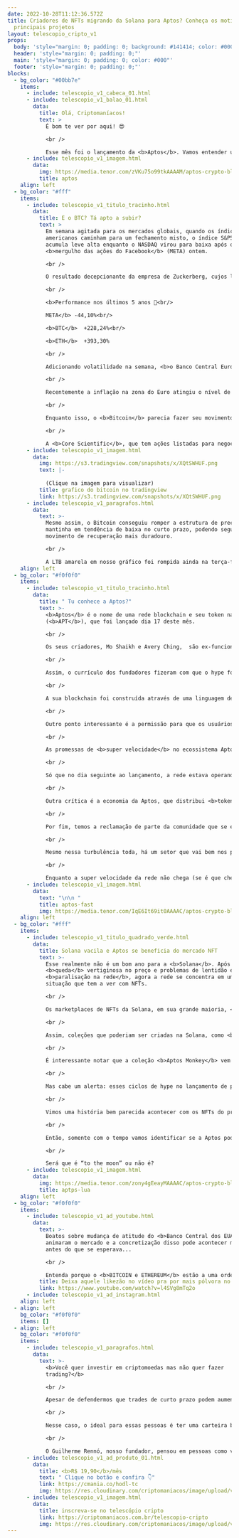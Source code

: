```yaml
---
date: 2022-10-28T11:12:36.572Z
title: Criadores de NFTs migrando da Solana para Aptos? Conheça os motivos e
  principais projetos
layout: telescopio_cripto_v1
props:
  body: 'style="margin: 0; padding: 0; background: #141414; color: #000"'
  header: 'style="margin: 0; padding: 0;"'
  main: 'style="margin: 0; padding: 0; color: #000"'
  footer: 'style="margin: 0; padding: 0;"'
blocks:
  - bg_color: "#00bb7e"
    items:
      - include: telescopio_v1_cabeca_01.html
      - include: telescopio_v1_balao_01.html
        data:
          title: Olá, Criptomaníacos!
          text: >
            É bom te ver por aqui! 😍

            <br />

            Esse mês foi o lançamento da <b>Aptos</b>. Vamos entender um pouco mais do projeto, suas polêmicas e o momento atual (e saber o que a <b>Solana</b> tem a ver com isso).
      - include: telescopio_v1_imagem.html
        data:
          img: https://media.tenor.com/zVKu75o99tkAAAAM/aptos-crypto-blockchain.gif
          title: aptos
    align: left
  - bg_color: "#fff"
    items:
      - include: telescopio_v1_titulo_tracinho.html
        data:
          title: E o BTC? Tá apto a subir?
          text: >
            Em semana agitada para os mercados globais, quando os índices
            americanos caminham para um fechamento misto, o índice S&P500
            acumula leve alta enquanto o NASDAQ virou para baixa após o
            <b>mergulho das ações do Facebook</b> (META) ontem.

            <br />

            O resultado decepcionante da empresa de Zuckerberg, cujos lucros caíram mais da metade frente ao mesmo período do ano passado, fez suas ações perderem 1/4 do seu valor de mercado ontem e 75% desde a máxima registrada.

            <br />

            <b>Performance nos últimos 5 anos 👀<br/>

            META</b> -44,10%<br/>

            <b>BTC</b> 	+228,24%<br/>

            <b>ETH</b> 	+393,30%

            <br />

            Adicionando volatilidade na semana, <b>o Banco Central Europeu aumentou ontem suas taxas de juros em 0,75% novamente</b>, levando ao maior patamar desde 2009, além de comunicar a intenção de continuar o movimento até controlar a inflação.

            <br />

            Recentemente a inflação na zona do Euro atingiu o nível de 10%, pressionada principalmente pelo custo de energia, enquanto a meta do BCE é de apenas 2%. 🤯

            <br />

            Enquanto isso, o <b>Bitcoin</b> parecia fazer seu movimento à parte, chegando a acumular mais de <b>7% de valorização</b> na semana, mas acabou sendo impactado pelos eventos mencionados, bem como a <b>iminente falência do seu maior minerador</b>.

            <br />

            A <b>Core Scientific</b>, que tem ações listadas para negociação na NASDAQ e caíram 78% ontem, disse que pode não ser capaz de honrar com pagamentos nos próximos dias e há a chance da entrada de pedido de falência junto aos órgãos americanos.
      - include: telescopio_v1_imagem.html
        data:
          img: https://s3.tradingview.com/snapshots/x/XQtSWHUF.png
          text: |-
            
            (Clique na imagem para visualizar)
          title: grafico do bitcoin no tradingview
          link: https://s3.tradingview.com/snapshots/x/XQtSWHUF.png
      - include: telescopio_v1_paragrafos.html
        data:
          text: >-
            Mesmo assim, o Bitcoin conseguiu romper a estrutura de preços que o
            mantinha em tendência de baixa no curto prazo, podendo seguir em
            movimento de recuperação mais duradouro.

            <br />

            A LTB amarela em nosso gráfico foi rompida ainda na terça-feira, levando inclusive à superação do último topo local em US$20.500, <b>confirmando uma tendência de alta no curto prazo</b> pela análise técnica clássica.
    align: left
  - bg_color: "#f0f0f0"
    items:
      - include: telescopio_v1_titulo_tracinho.html
        data:
          title: " Tu conhece a Aptos?"
          text: >-
            <b>Aptos</b> é o nome de uma rede blockchain e seu token nativo
            (<b>APT</b>), que foi lançado dia 17 deste mês. 

            <br />

            Os seus criadores, Mo Shaikh e Avery Ching,  são ex-funcionários da <b>Meta</b> e trabalhavam com o setor de blockchain da empresa, que é a controladora do Facebook, Whatsapp e Instagram. 

            <br />

            Assim, o currículo dos fundadores fizeram com que o hype fosse bem forte em cima da Aptos. Com <b>350 milhões de dólares em rodadas de investimentos</b>, a plataforma foi avaliada em 2 bilhões de dólares.

            <br />

            A sua blockchain foi construída através de uma linguagem de programação original baseado em Rust,  que se chama “<b>Move</b>”.

            <br />

            Outro ponto interessante é a permissão para que os usuários <b>alterem suas chaves privadas<b> quando desejarem, para aumento de segurança, segundo os desenvolvedores.

            <br />

            As promessas de <b>super velocidade</b> no ecossistema Aptos fez com que ele fosse apelidado de “Matador da Solana”.

            <br />

            Só que no dia seguinte ao lançamento, a rede estava operando apenas <b>4 transações por segundo</b>, o que foi bem decepcionante. Segundo os seus desenvolvedores, a velocidade será aumentada à medida que os projetos construídos em sua blockchain avancem.

            <br />

            Outra crítica é a economia da Aptos, que distribui <b>tokens demais para os desenvolvedores</b>.

            <br />

            Por fim, temos a reclamação de parte da comunidade que se elegeu para um airdrop de APT, mas não recebeu os tokens.

            <br />

            Mesmo nessa turbulência toda, há um setor que vai bem nos primeiros dias da Aptos: o de <b>NFTs</b>.

            <br />

            Enquanto a super velocidade da rede não chega (se é que chegará…), vamos aprofundar mais sobre o mercado de tokens não-fungíveis da Aptos.
      - include: telescopio_v1_imagem.html
        data:
          text: "\n\n "
          title: aptos-fast
          img: https://media.tenor.com/IqE6It69it0AAAAC/aptos-crypto-blockchain.gif
    align: left
  - bg_color: "#fff"
    items:
      - include: telescopio_v1_titulo_quadrado_verde.html
        data:
          title: Solana vacila e Aptos se beneficia do mercado NFT
          text: >-
            Esse realmente não é um bom ano para a <b>Solana</b>. Após uma
            <b>queda</b> vertiginosa no preço e problemas de lentidão e
            <b>paralisação na rede</b>, agora a rede se concentra em uma má
            situação que tem a ver com NFTs.

            <br />

            Os marketplaces de NFTs da Solana, em sua grande maioria, <b>aboliram a obrigatoriedade de  pagamento de royalties (comissões) para os criadores de coleções NFTs</b> vendidas em suas plataformas. Se isso pode atrair negociantes, desagrada bastante os criadores e projetos, certo?

            <br />

            Assim, coleções que poderiam ser criadas na Solana, como <b>Zodiac World, Mogu Dragonz e Top Sharks</b>, estão preferindo ir para a Aptos. E até mesmo projetos que já estão em andamento, como o <b>Okay Bulls</b>, estão optando pela rede recém lançada.

            <br />

            É interessante notar que a coleção <b>Aptos Monkey</b> vem desbancando as famosas coleções da rede Solana e Ethereum em volume de negociação diário. Outro projeto que já merece destaque é o <b>Aptomingos</b>.

            <br />

            Mas cabe um alerta: esses ciclos de hype no lançamento de projetos muitas vezes não duram demais. 

            <br />

            Vimos uma história bem parecida acontecer com os NFTs do protocolo <b>NEAR</b>. Se muitos acreditaram que os projetos migrariam em definitivo para lá, a coisa toda não passou de uma fase apenas. Hoje em dia o volume de negociações de NFTs na NEAR é sem nenhuma expressão.

            <br />

            Então, somente com o tempo vamos identificar se a Aptos pode tomar espaço real da Solana ou se vemos apenas mais um hype em cima de um projeto que não passará de promessas…

            <br />

            Será que é “to the moon” ou não é?
      - include: telescopio_v1_imagem.html
        data:
          img: https://media.tenor.com/zony4gEeayMAAAAC/aptos-crypto-blockchain.gif
          title: aptps-lua
    align: left
  - bg_color: "#f0f0f0"
    items:
      - include: telescopio_v1_ad_youtube.html
        data:
          text: >-
            Boatos sobre mudança de atitude do <b>Banco Central dos EUA</b>
            animaram o mercado e a concretização disso pode acontecer muito
            antes do que se esperava...

            <br />

            Entenda porque o <b>BITCOIN e ETHEREUM</b> estão a uma ordem de explodirem!
          title: Deixa aquele likezão no vídeo pra por mais pólvora no preço do Bitcoin.
          link: https://www.youtube.com/watch?v=l4SVg8mTq2o
      - include: telescopio_v1_ad_instagram.html
    align: left
  - align: left
    bg_color: "#f0f0f0"
    items: []
  - align: left
    bg_color: "#f0f0f0"
    items:
      - include: telescopio_v1_paragrafos.html
        data:
          text: >-
            <b>Você quer investir em criptomoedas mas não quer fazer
            trading?</b>

            <br />

            Apesar de defendermos que trades de curto prazo podem aumentar sua rentabilidade, entendemos que nem todo mundo tem o tempo disponível pra operar.

            <br />

            Nesse caso, o ideal para essas pessoas é ter uma carteira bem fundamentada para o longo prazo, cujo objetivo seja acumular Bitcoins.

            <br />

            O Guilherme Rennó, nosso fundador, pensou em pessoas como você e decidiu criar a Carteira HODL, voltada para quem quer dar o primeiro passo no mercado cripto sem se preocupar em operar todo dia.
      - include: telescopio_v1_ad_produto_01.html
        data:
          title: <b>R$ 19,90</b>/mês
          text: " Clique no botão e confira 👇"
          link: https://cmania.co/hodl-tc
          img: https://res.cloudinary.com/criptomaniacos/image/upload/v1661372975/telescopio/produtos/logo_carteira_hodl_mhzjq6.png
      - include: telescopio_v1_imagem.html
        data:
          title: inscreva-se no telescópio cripto
          link: https://criptomaniacos.com.br/telescopio-cripto
          img: https://res.cloudinary.com/criptomaniacos/image/upload/v1662133224/telescopio/inscreva-se-telescopio.png
---
```

